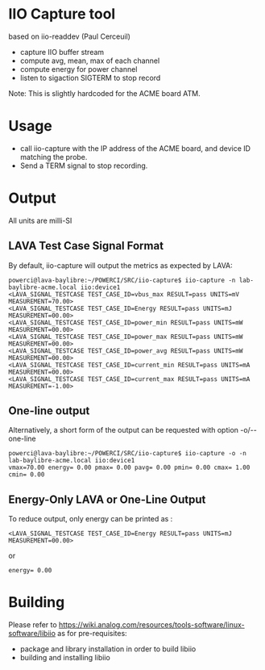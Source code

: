 # IIO Capture tool #

based on iio-readdev (Paul Cerceuil)

- capture IIO buffer stream
- compute avg, mean, max of each channel
- compute energy for power channel
- listen to sigaction SIGTERM to stop record

Note: This is slightly hardcoded for the ACME board ATM.

# Usage #

* call iio-capture with the IP address of the ACME board, and device ID matching the probe.
* Send a TERM signal to stop recording.

# Output #

All units are milli-SI

## LAVA Test Case Signal Format ##

By default, iio-capture will output the metrics as expected by LAVA:

```
powerci@lava-baylibre:~/POWERCI/SRC/iio-capture$ iio-capture -n lab-baylibre-acme.local iio:device1
<LAVA_SIGNAL_TESTCASE TEST_CASE_ID=vbus_max RESULT=pass UNITS=mV MEASUREMENT=70.00>
<LAVA_SIGNAL_TESTCASE TEST_CASE_ID=Energy RESULT=pass UNITS=mJ MEASUREMENT=00.00>
<LAVA_SIGNAL_TESTCASE TEST_CASE_ID=power_min RESULT=pass UNITS=mW MEASUREMENT=00.00>
<LAVA_SIGNAL_TESTCASE TEST_CASE_ID=power_max RESULT=pass UNITS=mW MEASUREMENT=00.00>
<LAVA_SIGNAL_TESTCASE TEST_CASE_ID=power_avg RESULT=pass UNITS=mW MEASUREMENT=00.00>
<LAVA_SIGNAL_TESTCASE TEST_CASE_ID=current_min RESULT=pass UNITS=mA MEASUREMENT=00.00>
<LAVA_SIGNAL_TESTCASE TEST_CASE_ID=current_max RESULT=pass UNITS=mA MEASUREMENT=-1.00>
```

## One-line output ##

Alternatively, a short form of the output can be requested with option -o/--one-line

```
powerci@lava-baylibre:~/POWERCI/SRC/iio-capture$ iio-capture -o -n lab-baylibre-acme.local iio:device1
vmax=70.00 energy= 0.00 pmax= 0.00 pavg= 0.00 pmin= 0.00 cmax= 1.00 cmin= 0.00
```

## Energy-Only LAVA or One-Line Output ##

To reduce output, only energy can be printed as :

```
<LAVA_SIGNAL_TESTCASE TEST_CASE_ID=Energy RESULT=pass UNITS=mJ MEASUREMENT=00.00>
```
or
```
energy= 0.00
```

# Building #

Please refer to https://wiki.analog.com/resources/tools-software/linux-software/libiio as for pre-requisites:

* package and library installation in order to build libiio
* building and installing libiio

